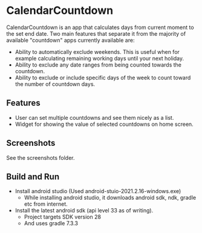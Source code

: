 # CalendarCountdown

CalendarCountdown is an app that calculates days from current moment to the set end date. Two main features that separate it from the majority of available "countdown" apps currently available are:

- Ability to automatically exclude weekends. This is useful when for example calculating remaining working days until your next holiday.
- Ability to exclude any date ranges from being counted towards the countdown.
- Ability to exclude or include specific days of the week to count toward the number of countdown days.

## Features
- User can set multiple countdowns and see them nicely as a list.
- Widget for showing the value of selected countdowns on home screen.

## Screenshots
See the screenshots folder.

## Build and Run
- Install android studio (Used android-stuio-2021.2.16-windows.exe)
  - While installing android studio, it downloads android sdk, ndk, gradle etc from internet.
- Install the latest android sdk (api level 33 as of writing).
  - Project targets SDK version 28
  - And uses gradle 7.3.3
